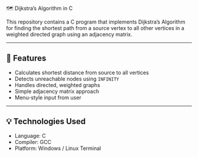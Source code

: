 🗺️ Dijkstra’s Algorithm in C 

This repository contains a C program that implements Dijkstra’s Algorithm for finding the shortest path from a source vertex to all other vertices in a weighted directed graph using an adjacency matrix.

---

## 📌 Features

- Calculates shortest distance from source to all vertices
- Detects unreachable nodes using `INFINITY`
- Handles directed, weighted graphs
- Simple adjacency matrix approach
- Menu-style input from user

---

## 💡 Technologies Used

- Language: C
- Compiler: GCC
- Platform: Windows / Linux Terminal
